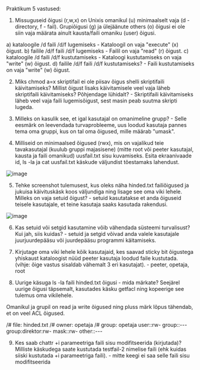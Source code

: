 Praktikum 5 vastused:

1. Missuguseid õigusi (r,w,x) on Unixis omanikul (u) minimaalselt vaja (d - directory, f - fail). Grupiõigusi (g) ja ülejäänute others (o) õigusi ei ole siin vaja määrata ainult kausta/faili omaniku (user) õigusi.

a) kataloogile /d faili /d/f lugemiseks - Kataloogil on vaja "execute" (x) õigust.
b) failile /d/f faili /d/f lugemiseks - Failil on vaja "read" (r) õigust.
c) kataloogile /d faili /d/f kustutamiseks - Kataloogi kustutamiseks on vaja "write" (w) õigust.
d) failile /d/f faili /d/f kustutamiseks? - Faili kustutamiseks on vaja "write" (w) õigust.

2. Miks chmod a=x skriptifail ei ole piisav õigus shelli skriptifaili käivitamiseks? Millist õigust lisaks käivitamisele veel vaja läheb skriptifaili käivitamiseks? Põhjendage lühidalt? - Skriptifaili käivitamiseks läheb veel vaja faili lugemisõigust, sest masin peab suutma skripti lugeda.

3. Milleks on kasulik see, et igal kasutajal on omanimeline grupp? - Selle eesmärk on leevendada turvaprobleeme, uus loodud kasutaja pannes tema oma gruppi, kus on tal oma õigused, mille määrab "umask".

4. Milliseid on minimaalsed õigused (rwx), mis on vajalikud teie tavakasutajal (kuulub gruppi majasisene) (mitte root või peeter kasutajal, kausta ja faili omanikud) uusfail.txt sisu kuvamiseks. Esita ekraanivaade id, ls -la ja cat uusfail.txt käskude väljundist tõestamaks lahendust. 

![image](https://user-images.githubusercontent.com/92860669/192531475-27941f1d-efd5-4fbc-8b38-e3552106a059.png)

5. Tehke screenshot tulemusest, kus oleks näha hinded.txt failiõigused ja jukuisa käivituskäsk koos väljundiga ning lisage see oma viki lehele. Milleks on vaja setuid õigust? - setuid kasutatakse et anda õiguseid teisele kasutajale, et teine kasutaja saaks kasutada rakendusi.

![image](https://user-images.githubusercontent.com/92860669/195081250-69e98239-18cc-4990-95c9-da65e2aa7d8d.png)

6. Kas setuid või setgid kasutamine võib vähendada süsteemi turvalisust? Kui jah, siis kuidas? - setuid ja setgid võivad anda valele kasutajale juurjuurdepääsu või juurdepääsu programmi käitamiseks.

7. Kirjutage oma viki lehele kõik kasutajaid, kes saavad sticky bit õigustega yhiskaust kataloogist nüüd peeter kasutaja loodud faile kustutada. (vihje: õige vastus sisaldab vähemalt 3 eri kasutajat). - peeter, opetaja, root

8. Uurige käsuga ls -la faili hinded.txt õigusi - mida märkate? Seejärel uurige õigusi täpsemalt, kasutades käsku getfacl ning kopeerige see tulemus oma vikilehele.

Omanikul ja grupil on read ja write õigused ning pluss märk lõpus tähendab, et on veel ACL õigused.

/# file: hinded.txt
/# owner: opetaja
/# group: opetaja
user::rw-
group::---
group:direktor:rw-
mask::rw-
other::---

9. Kes saab chattr +i parameetriga faili sisu modifitseerida (kirjutada)? Milliste käskudega saate kustutada testfail-2 nimelise faili (ehk kuidas siiski kustutada +i parameetriga faili). - mitte keegi ei saa selle faili sisu modifitseerida
